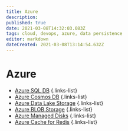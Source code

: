 ```yaml
---
title: Azure
description: 
published: true
date: 2021-03-08T14:32:03.083Z
tags: cloud, devops, azure, data persistence
editor: markdown
dateCreated: 2021-03-08T13:14:54.632Z
---
```


# Azure
- [Azure SQL DB](/training/azure/azure_sql_db)
{.links-list}
- [Azure Cosmos DB](/training/azure/azure_cosmos_db)
{.links-list}
- [Azure Data Lake Storage](/training/azure/azure_data_lake_storage)
{.links-list}
- [Azure BLOB Storage](/training/azure/azure_blob_storage)
{.links-list}
- [Azure Managed Disks](/training/azure/azure_managed_disks)
{.links-list}
- [Azure Cache for Redis](/training/azure/azure_cache_for_redis)
{.links-list}